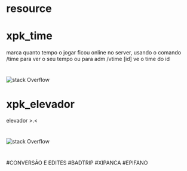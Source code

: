 # resource

# xpk_time
marca quanto tempo o jogar ficou online no server, usando o comando /time para ver o seu tempo ou para adm /vtime [id] ve o time do id
#
![stack Overflow](https://i.imgur.com/Y6aQOsp.png)
# xpk_elevador
elevador >.<
#
![stack Overflow](https://i.imgur.com/YD1P6Ng.png)

#
#CONVERSÃO E EDITES
#BADTRIP
#XIPANCA
#EPIFANO
#

